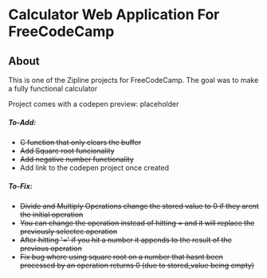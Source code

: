 # Calculator Web Application For FreeCodeCamp

## About
This is one of the Zipline projects for FreeCodeCamp. The goal was to make a fully functional calculator 

Project comes with a codepen preview: placeholder

##### To-Add:
* ~~C function that only clears the buffer~~
* ~~Add Square root funcionality~~
* ~~Add negative number functionality~~
* Add link to the codepen project once created

##### To-Fix:
* ~~Divide and Multiply Operations change the stored value to 0 if they arent the initial operation~~
* ~~You can change the operation instead of hitting = and it will replace the previously selectec operation~~
* ~~After hitting '=' if you hit a number it appends to the result of the previous operation~~
* ~~Fix bug where using square root on a number that hasnt been processed by an operation returns 0 (due to stored_value being empty)~~
